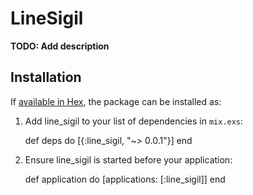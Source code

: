 # LineSigil

**TODO: Add description**

## Installation

If [available in Hex](https://hex.pm/docs/publish), the package can be installed as:

  1. Add line_sigil to your list of dependencies in `mix.exs`:

        def deps do
          [{:line_sigil, "~> 0.0.1"}]
        end

  2. Ensure line_sigil is started before your application:

        def application do
          [applications: [:line_sigil]]
        end
